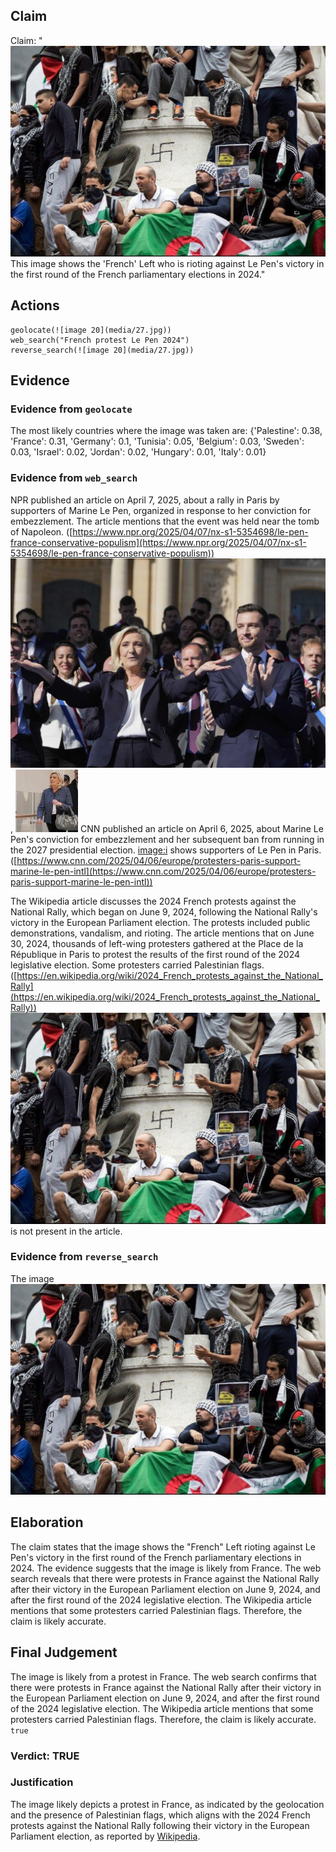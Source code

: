 ## Claim
Claim: "![image 20](media/27.jpg) This image shows the 'French' Left who is rioting against Le Pen's victory in the first round of the French parliamentary elections in 2024."

## Actions
```
geolocate(![image 20](media/27.jpg))
web_search("French protest Le Pen 2024")
reverse_search(![image 20](media/27.jpg))
```

## Evidence
### Evidence from `geolocate`
The most likely countries where the image was taken are: {'Palestine': 0.38, 'France': 0.31, 'Germany': 0.1, 'Tunisia': 0.05, 'Belgium': 0.03, 'Sweden': 0.03, 'Israel': 0.02, 'Jordan': 0.02, 'Hungary': 0.01, 'Italy': 0.01}

### Evidence from `web_search`
NPR published an article on April 7, 2025, about a rally in Paris by supporters of Marine Le Pen, organized in response to her conviction for embezzlement. The article mentions that the event was held near the tomb of Napoleon. ([https://www.npr.org/2025/04/07/nx-s1-5354698/le-pen-france-conservative-populism](https://www.npr.org/2025/04/07/nx-s1-5354698/le-pen-france-conservative-populism)) ![image 12016](media/2025-08-31_11-34-1756640069-023189.jpg), ![image 12019](media/2025-08-31_11-34-1756640075-301261.jpg) CNN published an article on April 6, 2025, about Marine Le Pen's conviction for embezzlement and her subsequent ban from running in the 2027 presidential election. <image:i> shows supporters of Le Pen in Paris. ([https://www.cnn.com/2025/04/06/europe/protesters-paris-support-marine-le-pen-intl](https://www.cnn.com/2025/04/06/europe/protesters-paris-support-marine-le-pen-intl))

The Wikipedia article discusses the 2024 French protests against the National Rally, which began on June 9, 2024, following the National Rally's victory in the European Parliament election. The protests included public demonstrations, vandalism, and rioting. The article mentions that on June 30, 2024, thousands of left-wing protesters gathered at the Place de la République in Paris to protest the results of the first round of the 2024 legislative election. Some protesters carried Palestinian flags. ([https://en.wikipedia.org/wiki/2024_French_protests_against_the_National_Rally](https://en.wikipedia.org/wiki/2024_French_protests_against_the_National_Rally)) ![image 20](media/27.jpg) is not present in the article.


### Evidence from `reverse_search`
The image ![image 20](media/27.jpg)

## Elaboration
The claim states that the image shows the "French" Left rioting against Le Pen's victory in the first round of the French parliamentary elections in 2024. The evidence suggests that the image is likely from France. The web search reveals that there were protests in France against the National Rally after their victory in the European Parliament election on June 9, 2024, and after the first round of the 2024 legislative election. The Wikipedia article mentions that some protesters carried Palestinian flags. Therefore, the claim is likely accurate.


## Final Judgement
The image is likely from a protest in France. The web search confirms that there were protests in France against the National Rally after their victory in the European Parliament election on June 9, 2024, and after the first round of the 2024 legislative election. The Wikipedia article mentions that some protesters carried Palestinian flags. Therefore, the claim is likely accurate. `true`

### Verdict: TRUE

### Justification
The image likely depicts a protest in France, as indicated by the geolocation and the presence of Palestinian flags, which aligns with the 2024 French protests against the National Rally following their victory in the European Parliament election, as reported by [Wikipedia](https://en.wikipedia.org/wiki/2024_French_protests_against_the_National_Rally).
